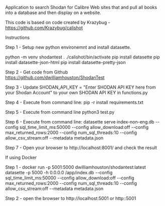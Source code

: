 Application to search Shodan for Calibre Web sites that and pull all books into a database and then display on a website.

This code is based on code created by Krazybug - https://github.com/Krazybug/calishot

Instructions

Step 1 - Setup new python environemnt and install datasette. 

python -m venv shodantest
. ./calishot/bin/activate
pip install datasette
pip install datasette-json-html
pip install datasette-pretty-json

Step 2 - Get code from Github https://github.com/dwilliamhouston/ShodanTest

Step 3 - Update SHODAN_API_KEY = "Enter SHODAN API KEY here from your Shodan Account" to your own SHODAN API KEY in functions.py

Step 4 - Execute from command line: pip -r install requirements.txt

Step 5 - Execute from command line python3 test.py

Step 6 - Execute from command line:
datasette serve index-non-eng.db --config sql_time_limit_ms:50000 --config allow_download:off --config max_returned_rows:2000  --config num_sql_threads:10 --config allow_csv_stream:off  --metadata metadata.json

Step 7 - Open your browser to http://localhost:8001/ and check the result

If using Docker

Step 1 - docker run -p 5001:5000 dwilliamhouston/shodantest:latest datasette -p 5000 -h 0.0.0.0 /app/index.db --config sql_time_limit_ms:50000 --config allow_download:off --config max_returned_rows:2000  --config num_sql_threads:10 --config allow_csv_stream:off  --metadata metadata.json

Step 2 - open the browser to http://localhost:5001 or http:<website>:5001
